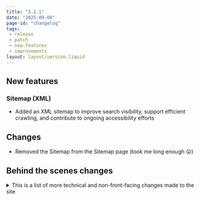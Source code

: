 ```yaml
---
title: "3.2.1"
date: "2025-09-08"
page-id: "changelog"
tags: 
 - release
 - patch
 - new-features
 - improvements
layout: layout/version.liquid
---
```

## New features
### Sitemap (XML)
- Added an XML sitemap to improve search visibility, support efficient crawling, and contribute to ongoing accessibility efforts

## Changes
- Removed the Sitemap from the Sitemap page (took me long enough 😛)

## Behind the scenes changes
<details>
<summary>This is a list of more technical and non-front-facing changes made to the site  </summary>

### Changes/improvements
- Excluded a number of items from collections that don't need to be there, like 404 page and Sitemap. This is also beneficial to the XML sitemap

</details>